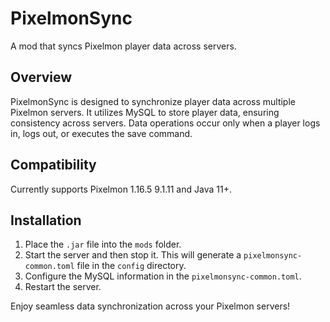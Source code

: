 # PixelmonSync

A mod that syncs Pixelmon player data across servers.

## Overview

PixelmonSync is designed to synchronize player data across multiple Pixelmon servers. It utilizes MySQL to store player data, ensuring consistency across servers. Data operations occur only when a player logs in, logs out, or executes the save command.

## Compatibility

Currently supports Pixelmon 1.16.5 9.1.11 and Java 11+.

## Installation

1. Place the `.jar` file into the `mods` folder.
2. Start the server and then stop it. This will generate a `pixelmonsync-common.toml` file in the `config` directory.
3. Configure the MySQL information in the `pixelmonsync-common.toml`.
4. Restart the server.

Enjoy seamless data synchronization across your Pixelmon servers!
